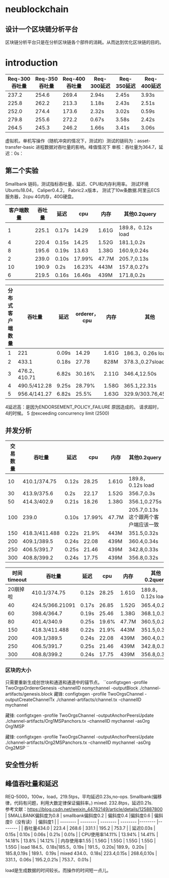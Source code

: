 # neublockchain
## 设计一个区块链分析平台
区块链分析平台只是在分析区块链各个部件的消耗。从而达到优化区块链的目的。
# introduction
| Req-300吞吐量     |  Req-350吞吐量    | Req-400吞吐量      |Req-300延迟     |  Req-350延迟   | Req-400延迟      |
| -------- | -------- | -------- | -------- |-------- |-------- |
| 237.2 | 254.6 | 269.4 | 2.94s | 2.45s | 3.93s |
| 225.8 | 262.2 | 213.3 | 1.18s | 2.43s | 2.51s |
| 252.0 | 274.4 | 173.6 | 2.32s | 3.02s | 0.59s |
| 279.8 | 255.6 | 272.2 | 0.67s | 3.58s | 2.42s |
| 264.5 | 245.3 | 246.2 | 1.66s | 3.41s | 3.06s |

虚拟机，单机写操作（随机冲突的情况下，测试的）测试的链码为：asset-transfer-basic
进程数据对吞吐量的影响。峰值情况下
单核：吞吐量为364.7，延迟：0s：


## 第二个实验
Smallbank 链码，测试指标吞吐量、延迟、CPU和内存利用率。
测试环境Ubuntu18.04，
Caliper0.4.2，
Fabric2.x版本，
测试了10w条数据.阿里云ECS服务器，2cpu 4G内存，40G硬盘。

| 客户端数量    |  吞吐量    | 延迟      |cpu     |  内存   | 其他0.2query     |
| -------- | -------- | -------- | -------- |-------- |-------- |
| 1 | 225.1 | 0.17s | 14.29 | 1.61G | 189.8，0.12s load |
| 4 | 220.4 | 0.15s | 14.25 | 1.52G | 181.1,0.2s |
| 8 | 195.6 | 0.19s | 13.63 | 1.38G | 160.9,0.24s |
| 2 | 239.0 | 0.10s | 17.99% | 47.7M | 205.7,0.13s |
| 10 | 190.9 | 0.2s | 16.23% | 443M | 157.8,0.27s |
|6| 219.5 | 0.16s | 16.46s | 439M | 171.8,0.2s |


| 分布式客户端数量    |  吞吐量    | 延迟      |orderer，cpu     |  内存   | 其他     |
| -------- | -------- | -------- | -------- |-------- |-------- |
| 1 | 221 | 0.09s | 14.29 | 1.61G | 186.3，0.26s load |
| 2 | 433.1 | 0.18s | 27.78 | 828M | 378.3.,0.27sload |
| 3 | 476.2、410.71| 6.82s | 30.16% | 2.11G | 346.4,12.50s |
| 4 | 490.5/412.28 | 9.25s | 28.79% | 1.58G | 365.1,22.31s |
| 5 | 956.4/141.27 | 6.82s | 25.5% | 1.63G | 329.9/303.76,45.07s |
4延迟高：是因为ENDORSEMENT_POLICY_FAILURE 原因造成的。
请求超时，4的时候。
5 台exceeding concurrency limit (2500)
## 并发分析
| 交易数量    |  吞吐量    | 延迟      |cpu     |  内存   | 其他0.2query     |
| -------- | -------- | -------- | -------- |-------- |-------- |
| 10 | 410.1/374.75 | 0.12s | 28.25 | 1.61G | 189.8，0.12s load |
| 30 | 413.9/375.6 | 0.2s | 22.17 | 1.52G | 356.7,0.3s |
| 50 | 414.3/402.9 | 0.21s | 18.26 | 1.38G | 356.1,0.275s |
| 100 | 239.0 | 0.10s | 17.99% | 47.7M | 205.7,0.13s  这个跟两个客户端应该一致 |
| 150 | 418.3/411.488 | 0.22s | 21.9% | 443M | 351.5,0.32s |
|200| 409.1/389.5 | 0.24s | 22.08 | 439M | 360.4,0.34s |
|250| 406.5/391.7| 0.25s | 21.46 | 439M | 342.8,0.33s |
|300| 408.8/399.2| 0.24s | 17.75| 439M | 356.8,0.32s |


| 时间timeout    |  吞吐量    | 延迟      |cpu     |  内存   | 其他0.2query     |
| -------- | -------- | -------- | -------- |-------- |-------- |
| 20崩掉啦 | 410.1/374.75 | 0.12s | 28.25 | 1.61G | 189.8，0.12s load |
| 40 | 424.5/366.21091 | 0.17s | 26.85 | 1.52G | 365.4,0.27s |
| 60 | 398.4/364.7 | 0.19s | 25.46 | 1.38G | 368.1,0.33s |
| 80 | 401.4/340.9 | 0.25s | 19.6% | 47.7M | 360.5,0.25s |
| 150 | 418.3/411.488 | 0.22s | 21.9% | 443M | 351.5,0.32s |
|200| 409.1/389.5 | 0.24s | 22.08 | 439M | 360.4,0.34s |
|250| 406.5/391.7| 0.25s | 21.46 | 439M | 342.8,0.33s |
|300| 408.8/399.2| 0.24s | 17.75| 439M | 356.8,0.32s |
### 区块的大小
只需要重新生成创世块和通道和通道中的锚节点。
``configtxgen -profile TwoOrgsOrdererGenesis -channelID nomychannel -outputBlock ./channel-artifacts/genesis.block
藏锋:
configtxgen -profile TwoOrgsChannel -outputCreateChannelTx ./channel-artifacts/channel.tx -channelID mychannel

藏锋:
configtxgen -profile TwoOrgsChannel -outputAnchorPeersUpdate ./channel-artifacts/Org1MSPanchors.tx -channelID mychannel -asOrg Org1MSP

藏锋:
configtxgen -profile TwoOrgsChannel -outputAnchorPeersUpdate ./channel-artifacts/Org2MSPanchors.tx -channelID mychannel -asOrg Org2MSP
``
## 安全性分析
## 峰值吞吐量和延迟
REQ-5000，100w，load，219.5tps，平均延迟0.23s,no-ops.  Smallbank(偏移律，代码有问题，利用大数定律保证偏斜率。)
mixed. 232.8tps，延迟0.21s.   
参考文献：https://blog.csdn.net/weixin_44782149/article/details/125887800
|  SMALLBANK偏斜度为0.8   |  smallbank偏斜度0.2    | 偏斜度0.4      |偏斜度0.6     |  偏斜度0（没有读）  | 偏斜度1      |
| -------- | -------- | -------- | -------- |-------- |-------- |
| 吞吐量434.0 | 223.4 | 268.6 | 331.1 | 195.2 | 753.7 |
| 延迟0.03s | 0.15s  | 0.10s | 0.06s | 0.21s | 0.01s |
| CPU使用率14.11% | 13.94% | 14.41% | 14.18% | 13.8% | 14.12% |
| 内存使用率1.55 | 1.56G | 1.55G | 1.55G | 1.55G | 1.55G |
load 184.5、0.18s|185.5，0.19s  | 191.5，0.20s| 189.9，0.20s | 185.8,0.19s | 189.1、0.19s |
mixed 434.0、0.18s| 223.4,0.15s | 268.6,0.10s  | 331.1，0.06s | 195.2,0.21s | 753.7、0.01s |

load是生成数据的时间较长。而操作的时间短一点儿。

